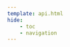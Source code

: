 ```yaml
---
template: api.html
hide:
    - toc
    - navigation
---
```



<redoc theme='{"typography": {"font-family":"Open sans", "headings":{"fontFamily":"Open sans"}}}' spec-url="/api/openapi.yml"></redoc>
<script src="https://cdn.jsdelivr.net/npm/redoc@latest/bundles/redoc.standalone.js"> </script>